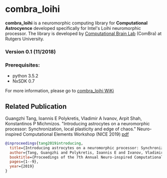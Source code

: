 # combra_loihi

**combra_loihi** is a neuromorphic computing library for **Computational Astrocyence** developed specifically for Intel's Loihi neuromorphic processor. The library is developed by [Computational Brain Lab](http://combra.cs.rutgers.edu/) (ComBra) at Rutgers University.

### Version 0.1 (11/2018)

### Prerequisites:
* python 3.5.2
* NxSDK 0.7

For more information, please go to [combra_loihi WiKi](https://github.com/combra-lab/combra_loihi/wiki)

## Related Publication ##

Guangzhi Tang, Ioannis E Polykretis, Vladimir A Ivanov, Arpit Shah, Konstantinos P Michmizos. 
"Introducing astrocytes on a neuromorphic processor: Synchronization, local plasticity and edge of chaos." 
Neuro-inspired Computational Elements Workshop (NICE 2019) [pdf](https://arxiv.org/pdf/1907.01620.pdf)

```bibtex
@inproceedings{tang2019introducing,
  title={Introducing astrocytes on a neuromorphic processor: Synchronization, local plasticity and edge of chaos},
  author={Tang, Guangzhi and Polykretis, Ioannis E and Ivanov, Vladimir A and Shah, Arpit and Michmizos, Konstantinos P},
  booktitle={Proceedings of the 7th Annual Neuro-inspired Computational Elements Workshop},
  pages={1--9},
  year={2019}
}
```

